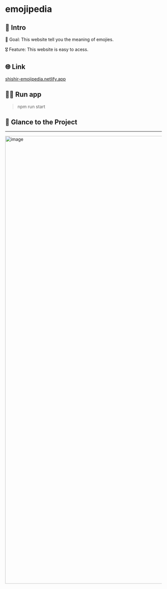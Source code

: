 # emojipedia

## 📃 Intro

🎯 Goal: This website tell you the meaning of emojies.

🎖 Feature: This website is easy to acess.

## 🌐 Link

<a href="https://shishir-emojipedia.netlify.app/" target="_blank">shishir-emojipedia.netlify.app</a>


## 🏃‍♂️ Run app
> npm run start


## 👀 Glance to the Project
____

<img width="1440" alt="image" src="https://user-images.githubusercontent.com/71517975/210780086-981255db-2f4f-4b42-852a-e41c35cae1e7.png">
